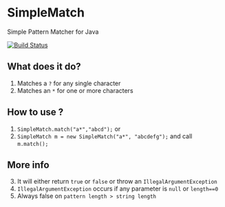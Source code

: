 SimpleMatch 
===========

Simple Pattern Matcher for Java 

[![Build Status](https://travis-ci.org/JaDogg/SimpleMatch.png?branch=master)](https://travis-ci.org/JaDogg/SimpleMatch)

What does it do?
---
1. Matches a `?` for any single character
1. Matches an `*` for one or more characters

How to use ?
---
1. `SimpleMatch.match("a*","abcd");` or
2. `SimpleMatch m = new SimpleMatch("a*", "abcdefg");` and call `m.match();`

More info
---
3. It will either return `true` or `false` or throw an `IllegalArgumentException`
4. `IllegalArgumentException` occurs if any parameter is `null` or `length==0` 
5. Always false on `pattern length > string length`
